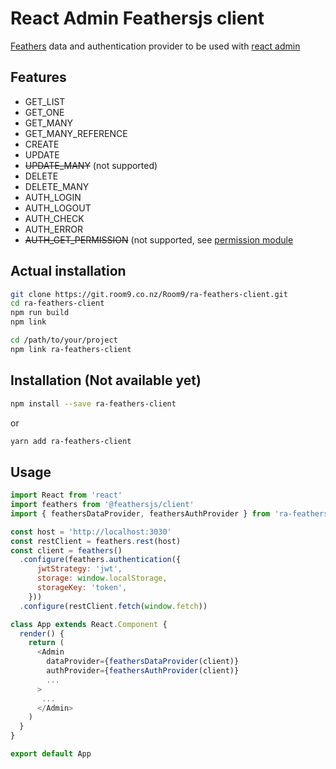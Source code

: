 # React Admin Feathersjs client

[Feathers](https://feathersjs.com/) data and authentication provider to be used with [react admin](https://github.com/marmelab/react-admin)

## Features

- GET_LIST
- GET_ONE
- GET_MANY
- GET_MANY_REFERENCE
- CREATE
- UPDATE
- ~~UPDATE_MANY~~ (not supported)
- DELETE
- DELETE_MANY
- AUTH_LOGIN
- AUTH_LOGOUT
- AUTH_CHECK
- AUTH_ERROR
- ~~AUTH_GET_PERMISSION~~ (not supported, see [permission module](https://github.com/marmelab/aor-permissions)

## Actual installation
```bash
git clone https://git.room9.co.nz/Room9/ra-feathers-client.git
cd ra-feathers-client
npm run build
npm link

cd /path/to/your/project
npm link ra-feathers-client
```

## Installation (Not available yet)
```bash
npm install --save ra-feathers-client
```
or
```bash
yarn add ra-feathers-client
```

## Usage
```javascript
import React from 'react'
import feathers from '@feathersjs/client'
import { feathersDataProvider, feathersAuthProvider } from 'ra-feathers-client'

const host = 'http://localhost:3030'
const restClient = feathers.rest(host)
const client = feathers()
  .configure(feathers.authentication({
      jwtStrategy: 'jwt',
      storage: window.localStorage,
      storageKey: 'token',
    }))
  .configure(restClient.fetch(window.fetch))

class App extends React.Component {
  render() {
    return (
      <Admin 
        dataProvider={feathersDataProvider(client)}
        authProvider={feathersAuthProvider(client)}
        ...
      >
       ...
      </Admin>
    )
  }
}

export default App
  
```
